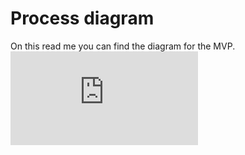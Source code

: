 # Process diagram

On this read me you can find the diagram for the MVP. 
![](https://github.com/vonate5/class_LABS/blob/main/Semana%207/30112021/MVP%20LAB/MVP_Diagram.pdf)
